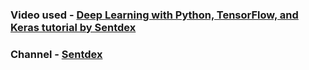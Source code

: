 ### Video used - [Deep Learning with Python, TensorFlow, and Keras tutorial by Sentdex](https://www.youtube.com/watch?v=wQ8BIBpya2k&list=PLQVvvaa0QuDfhTox0AjmQ6tvTgMBZBEXN)
### Channel - [Sentdex](https://www.youtube.com/channel/UCfzlCWGWYyIQ0aLC5w48gBQ)
